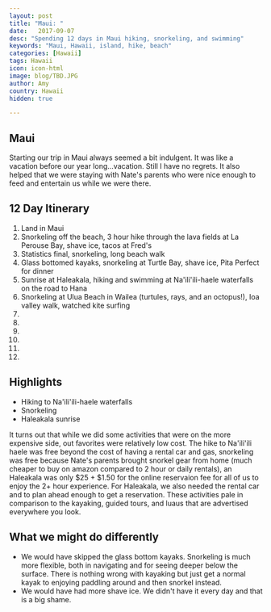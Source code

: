 ```yaml
---
layout: post
title: "Maui: "
date:   2017-09-07
desc: "Spending 12 days in Maui hiking, snorkeling, and swimming"
keywords: "Maui, Hawaii, island, hike, beach"
categories: [Hawaii]
tags: Hawaii
icon: icon-html
image: blog/TBD.JPG
author: Amy
country: Hawaii
hidden: true

---
```


## Maui

Starting our trip in Maui always seemed a bit indulgent. It was like a vacation before our year long...vacation. Still I have no regrets. It also helped that we were staying with Nate's parents who were nice enough to feed and entertain us while we were there. 

## 12 Day Itinerary 
1. Land in Maui
2. Snorkeling off the beach, 3 hour hike through the lava fields at La Perouse Bay, shave ice, tacos at Fred's
3. Statistics final, snorkeling, long beach walk
4. Glass bottomed kayaks, snorkeling at Turtle Bay, shave ice, Pita Perfect for dinner
5. Sunrise at Haleakala, hiking and swimming at Na'ili'ili-haele waterfalls on the road to Hana
6. Snorkeling at Ulua Beach in Wailea (turtules, rays, and an octopus!), Ioa valley walk, watched kite surfing
7.
8.
9.
10.
11.
12.

## Highlights

- Hiking to Na'ili'ili-haele waterfalls
- Snorkeling 
- Haleakala sunrise 

It turns out that while we did some activities that were on the more expensive side, out favorites were relatively low cost. The hike to Na'ili'ili haele was free beyond the cost of having a rental car and gas, snorkeling was free because Nate's parents brought snorkel gear from home (much cheaper to buy on amazon compared to 2 hour or daily rentals), an Haleakala was only $25 + $1.50 for the online reservaion fee for all of us to enjoy the 2+ hour experience. For Haleakala, we also needed the rental car and to plan ahead enough to get a reservation. These activities pale in comparison to the kayaking, guided tours, and luaus that are advertised everywhere you look.

## What we might do differently

- We would have skipped the glass bottom kayaks. Snorkeling is much more flexible, both in navigating and for seeing deeper below the surface. There is nothing wrong with kayaking but just get a normal kayak to enjoying paddling around and then snorkel instead. 
- We would have had more shave ice. We didn't have it every day and that is a big shame. 
